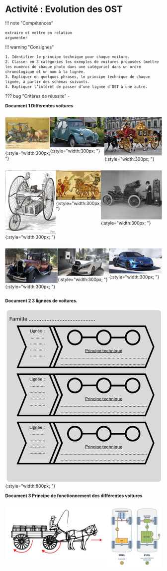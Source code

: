 # Activité : Evolution des OST

!!! note "Compétences"

    extraire et mettre en relation
    argumenter 

!!! warning "Consignes"

    1. Identifier le principe technique pour chaque voiture.
    2. Classer en 3 catégories les exemples de voitures proposées (mettre les numéros de chaque photo dans une catégorie) dans un ordre chronologique et un nom à la lignée.
    3. Expliquer en quelques phrases, le principe technique de chaque lignée, à partir des schémas suivants.
    4. Expliquer l’intérêt de passer d’une lignée d’OST à une autre.
    
??? bug "Critères de réussite"
    - 



<div markdown style="page-break-after: always;">

**Document 1 Différentes voitures**


<div markdown style="display: flex; flex-direction:row" > 

![Voiture 1 : Chariot de l'époque médiévale](pictures/chariotMediaval.png){:style="width:300px; "}

![Voiture 2 : Citroen 2CV essence](pictures/citroen2CV.png){:style="width:300px; "}

![Voiture 3 : Voiture de la royauté anglaise](pictures/carrosseAnglais.png){:style="width:300px; "}

</div>

<div markdown style="display: flex; flex-direction:row" > 


![Voiture 4 : Tricycle électrique](pictures/tricycleVoitureElec.png){:style="width:300px; "}

![Voiture 5 : Char de course romain](pictures/charRomain.png){:style="width:300px; "}

![Voiture 6 : Voiture branchée à une station de recharge](pictures/voitureElec.png){:style="width:300px; "}

</div>
<div markdown style="display: flex; flex-direction:row" > 

![Voiture 7 : Citroën AC4 essence](pictures/citroenAC4.png){:style="width:300px; "}

![Voiture 8 : Nissan Leaf](pictures/nissanLeaf.png){:style="width:300px; "}

![Voiture 9 : A110 R Ultime essence](pictures/A110R.png){:style="width:300px; "}
</div>
</div>

**Document 2 3 lignées de voitures.**

![](pictures/ligneeVierge.png){:style="width:800px; "}


**Document 3 Principe de fonctionnement des différentes voitures**

<div markdown style="display: flex; flex-direction:row" > 

![](pictures/fonctionChariotCheval.png)

![](pictures/fonctionMoteurThermique.png)

![](pictures/fonctionMoteurElec.png)


</div>